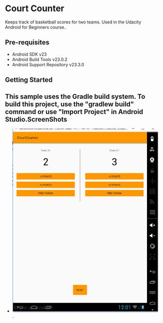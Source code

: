 Court Counter
===================================

Keeps track of basketball scores for two teams. Used in the Udacity Android for Beginners course..

Pre-requisites
--------------

- Android SDK v23
- Android Build Tools v23.0.2
- Android Support Repository v23.3.0

Getting Started
---------------

This sample uses the Gradle build system. To build this project, use the
"gradlew build" command or use "Import Project" in Android Studio.ScreenShots
--------------

- ![Screenshot](ScreenShot.png).